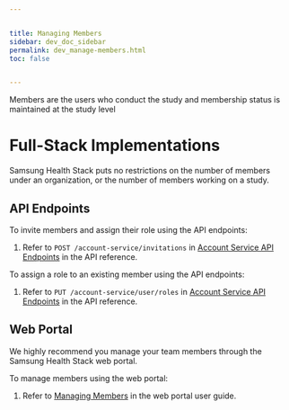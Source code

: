 ```yaml
---


title: Managing Members
sidebar: dev_doc_sidebar
permalink: dev_manage-members.html
toc: false


---
```




Members are the users who conduct the study and membership status is maintained at the study level

# Full-Stack Implementations

Samsung Health Stack puts no restrictions on the number of members under an organization, or the number of members working on a study.

## API Endpoints

To invite members and assign their role using the API endpoints:

1. Refer to `POST /account-service/invitations` in [Account Service API Endpoints](../../api-reference/account-service-api-endpoints.md) in the API reference.

To assign a role to an existing member using the API endpoints:

1. Refer to `PUT /account-service/user/roles` in [Account Service API Endpoints](../../api-reference/account-service-api-endpoints.md) in the API reference.


## Web Portal

We highly recommend you manage your team members through the Samsung Health Stack web portal.

To manage members using the web portal:

1. Refer to [Managing Members](../../portal-guide/study-management/portal-manage-members.md) in the web portal user guide.
